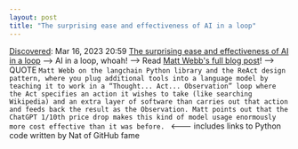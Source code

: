 ```yaml
---
layout: post
title: "The surprising ease and effectiveness of AI in a loop"
---
```

[Discovered](http://rolandtanglao.com/2020/07/29/p1-blogthis-checkvist-list-links-to-blog/): Mar 16, 2023 20:59 [The surprising ease and effectiveness of AI in a loop](https://simonwillison.net/2023/Mar/17/the-surprising-ease-and-effectiveness-of-ai-in-a-loop/) --> AI in a loop, whoah! --> Read [Matt Webb's full blog post](https://interconnected.org/home/2023/03/16/singularity)! --> QUOTE `Matt Webb on the langchain Python library and the ReAct design pattern, where you plug additional tools into a language model by teaching it to work in a “Thought... Act... Observation” loop where the Act specifies an action it wishes to take (like searching Wikipedia) and an extra layer of software than carries out that action and feeds back the result as the Observation. Matt points out that the ChatGPT 1/10th price drop makes this kind of model usage enormously more cost effective than it was before. ` <--- includes links to Python code written by Nat of GitHub fame

